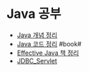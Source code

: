 # Java 공부

* [Java 개념 정리](https://github.com/thdqudgns/TIL-Today-I-Learned/tree/main/Java/Java%EA%B0%9C%EB%85%90)
* [Java 코드 정리](https://github.com/thdqudgns/standard)
#book#
* [Effective Java 책 정리](https://github.com/thdqudgns/TIL-Today-I-Learned/tree/main/Java/Effective%20Java)
* [JDBC_Servlet](https://github.com/thdqudgns/TIL-Today-I-Learned/tree/main/Java/JDBC_Servlet)
